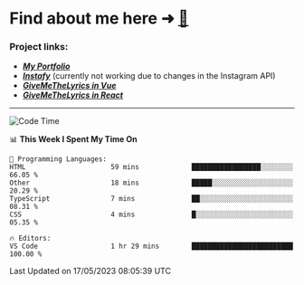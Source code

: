 # Find about me here ➜ [🧑](https://pauabella.dev)

### Project links:
- ***[My Portfolio](https://pauabella.dev)***
- ***[Instafy](https://instafy.me)*** (currently not working due to changes in the Instagram API)
- ***[GiveMeTheLyrics in Vue](https://lyrics.pauabella.dev)***
- ***[GiveMeTheLyrics in React](https://pauabella.dev/GiveMeTheLyrics)***

---
<!--START_SECTION:waka-->
![Code Time](http://img.shields.io/badge/Code%20Time-2%2C150%20hrs%2045%20mins-blue)

📊 **This Week I Spent My Time On** 

```text
💬 Programming Languages: 
HTML                     59 mins             █████████████████░░░░░░░░   66.05 % 
Other                    18 mins             █████░░░░░░░░░░░░░░░░░░░░   20.29 % 
TypeScript               7 mins              ██░░░░░░░░░░░░░░░░░░░░░░░   08.31 % 
CSS                      4 mins              █░░░░░░░░░░░░░░░░░░░░░░░░   05.35 % 

🔥 Editors: 
VS Code                  1 hr 29 mins        █████████████████████████   100.00 % 
```


 Last Updated on 17/05/2023 08:05:39 UTC
<!--END_SECTION:waka-->
